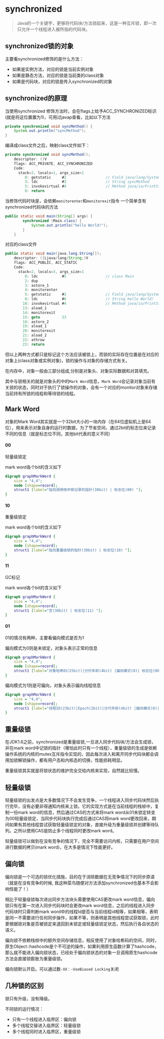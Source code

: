 # synchronized

> Java的一个关键字，更够将代码块/方法锁起来，这是一种互斥锁，即一次只允许一个线程进入被所指的代码块。

## synchronized锁的对象

主要看synchronized修饰的是什么方法：
* 如果是实例方法，对应的锁是当前实例对象
* 如果是静态方法，对应的锁是当前类的class对象
* 如果是代码块，对应的锁是传入synchronized的对象

## synchronized的原理

当使用synchronized  修饰方法时，会在flags上给予ACC_SYNCHRONIZED标识(就是将这位置置为1)，可用过javap查看，比如以下方法
```java
private synchronized void syncMethod() {
    System.out.println("syncMethod");
} 
```
编译成class文件之后，映射class文件如下：
```java
private synchronized void syncMethod();
    descriptor: ()V
    flags: ACC_PRIVATE, ACC_SYNCHRONIZED
    Code:
      stack=2, locals=1, args_size=1
         0: getstatic     #2                  // Field java/lang/System.out:Ljava/io/PrintStream;
         3: ldc           #3                  // String syncMethod
         5: invokevirtual #4                  // Method java/io/PrintStream.println:(Ljava/lang/String;)V
         8: return
```
当修饰代码时块是，会依赖`monitorenter`和`monitorexit`指令
一个简单含有synchronized代码块的方法
```java
public static void main(String[] args) {
        synchronized (Main.class) {
            System.out.println("hello World!");
        }
    }
```
对应的class文件
```java
public static void main(java.lang.String[]);
    descriptor: ([Ljava/lang/String;)V
    flags: ACC_PUBLIC, ACC_STATIC
    Code:
      stack=2, locals=3, args_size=1
         0: ldc           #5                  // class Main
         2: dup
         3: astore_1
         4: monitorenter
         5: getstatic     #2                  // Field java/lang/System.out:Ljava/io/PrintStream;
         8: ldc           #6                  // String hello World!
        10: invokevirtual #4                  // Method java/io/PrintStream.println:(Ljava/lang/String;)V
        13: aload_1
        14: monitorexit
        15: goto          23
        18: astore_2
        19: aload_1
        20: monitorexit
        21: aload_2
        22: athrow
        23: return
```

但以上两种方式都只是标记这个方法应该被锁上，而锁的实际存在位置是在对应的对象上(class对象或实例对象)，锁的操作与对象的存储方式有关。

在内存中，对象一般由三部分组成,分别是对象头、对象实际数据和对其填充。

其中与锁相关的就是对象头的中的`Mark Word`信息，`Mark Word`会记录对象当前有关锁的状态，同时对于执行了锁操作的对象，会有一个对应的monitor对象来存储当前持有所锁的线程和等待锁的线程。

## Mark Word


对象的Mark Word其实就是一个32bit大小的一块内存（在64位虚拟机上是64位），用来表示对象自身的运行时数据，为了节省空间，通过2bit的标志位来记录不同的信息（就是标志位不同，其他bit代表的意义不同）

<!-- tabs:start -->
#### **00**
轻量级锁定

mark word各个bit的含义如下
```dot
digraph graphMarkWord {
    size = "4,4";
    node [shape=record];
    struct1 [label="指向调用栈中锁记录的指针(30bit) | 标志位(00) "];
}
```
#### **10**
重量级锁定

mark word各个bit的含义如下
```dot
digraph graphMarkWord {
    size = "4,4";
    node [shape=record];
    struct1 [label="指向重量级锁的指针(30bit) | 标志位(10) "];
}
```
#### **11**
GC标记

mark word各个bit的含义如下
```dot
digraph graphMarkWord {
    size = "4,4";
    node [shape=record];
    struct1 [label="空(30bit) | 标志位(11) "];
}
```
#### **01**
01的情况有两种，主要看偏向模式是否为1

偏向模式为0则是未锁定，对象头表示正常的信息
```dot
digraph graphMarkWord {
    size = "4,4";
    node [shape=record];
    struct1 [label="对象哈希码(25bit)|分代年龄(4bit) |偏向模式(0)| 标志位(00) "];
}
```

偏向模式为1则是可偏向，对象头表示偏向线程信息
```dot
digraph graphMarkWord {
    size = "4,4";
    node [shape=record];
    struct1 [label="线程ID(23bit)|Epoch(2bit)|分代年龄(4bit) |偏向模式(0)| 标志位(00) "];
}
```
<!-- tabs:end -->

## 重量级锁

在JDK1.6之前，synchronized是重量级锁,一旦进入同步代码块/方法会生成锁，并在mark word中记锁的指针（哪怕此时只有一个线程），重量级锁的生成是依赖操作系统的内核的mutex互斥指令实现的，因此每次进入和离开同步代码块都会调用加锁解锁操作，都有用户态和内核态的切换，性能损耗明显。

重量级锁其实就是将锁状态的维护完全交给内核来实现，自然就比较慢。

## 轻量级锁

轻量级锁的出发点是大多数情况下不会发生竞争，一个线程进入同步代码块然后执行完毕，没有必要非得通知内核来上锁。它的实现方式是在当前线程的栈帧中，复制一份mark word的信息，然后通过CAS的方式来将mark word从01未锁定转变为00轻量级锁定，当同步代码块执行完成后通过CAS将mark word更改回来，期间如果有其他线程尝试获取轻量级锁定的对象，直接升级为重量级锁并创建等待队列。之所以使用CAS是防止多个线程同时更改mark word。

轻量级锁可以做到在没有竞争的情况下，完全不需要访问内核，只需要在用户空间进行数据的拷贝(mark word)，在大多是情况下性能更好。

## 偏向锁

偏向锁是一个可选的锁优化措施，目的在于消除数据在无竞争情况下的同步原语（就是在没有竞争的时候, 我这种菜鸟随便对方法添加synchronized也基本不会影响性能了！）

相比于轻量级锁每次进出同步方法块头需要使用CAS更改mark word信息，偏向锁只有在第一次进入同步代码块时会更改mark word信息，之后的线程进入同步代码块时只需判断mark word中的线程Id是否与当前线程id相等，如果相等，表明是同一不需要进行任何同步操作，如果不等，则表明是其他线程尝试获取锁，此时更根据锁对象是否被锁定来退回到未锁定或轻量级锁定状态，然后执行各自状态的语义。

偏向锁不依赖栈帧中的额外空间存储信息，相反使用了对象哈希码的空间，同时，原生Object::hashcode是个不可逆的操作，如果利用原生函数计算了hashcode，那么就不能进入偏向锁状态，已经处于偏向锁状态的对象一旦调用原生hashcode方法会直接锁膨胀为重量级锁。

偏向锁默认开启。可以通过数`-XX：-UseBiased Locking`关闭

## 几种锁的区别

锁只有升级，没有降级。

不同锁的运行情况：
* 只有一个线程进入临界区：偏向锁
* 多个线程交替进入临界区：轻量级锁
* 多个线程同时进入临界区，重量级锁







